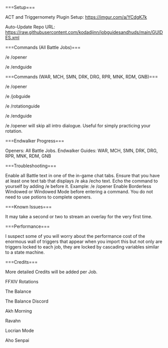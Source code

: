 ===Setup===

ACT and Triggernomety Plugin Setup: https://imgur.com/a/YCdgK7k

Auto-Update Repo URL: https://raw.githubusercontent.com/kodadjinn/jobguidesandhuds/main/GUIDES.xml

===Commands (All Battle Jobs)===

/e /opener

/e /endguide 

===Commands (WAR, MCH, SMN, DRK, DRG, RPR, MNK, RDM, GNB)===

/e /opener

/e /jobguide   

/e /rotationguide   

/e /endguide 

/e /opener will skip all intro dialogue. Useful for simply practicing your rotation.

===Endwalker Progress===

Openers: All Battle Jobs.
Endwalker Guides: WAR, MCH, SMN, DRK, DRG, RPR, MNK, RDM, GNB

===Troubleshooting===

Enable all Battle text in one of the in-game chat tabs.
Ensure that you have at least one text tab that displays /e aka /echo text.
Echo the command to yourself by adding /e before it. Example: /e /opener
Enable Borderless Windowed or Windowed Mode before entering a command.
You do not need to use potions to complete openers.

===Known Issues===

It may take a second or two to stream an overlay for the very first time.

===Performance===

I suspect some of you will worry about the performance cost of the enormous wall of triggers that appear when you import this but not only are triggers locked to each job, they are locked by cascading variables similar to a state machine.

===Credits===

More detailed Credits will be added per Job.

FFXIV Rotations

The Balance

The Balance Discord

Akh Morning

Ravahn

Locrian Mode

Aho Senpai
